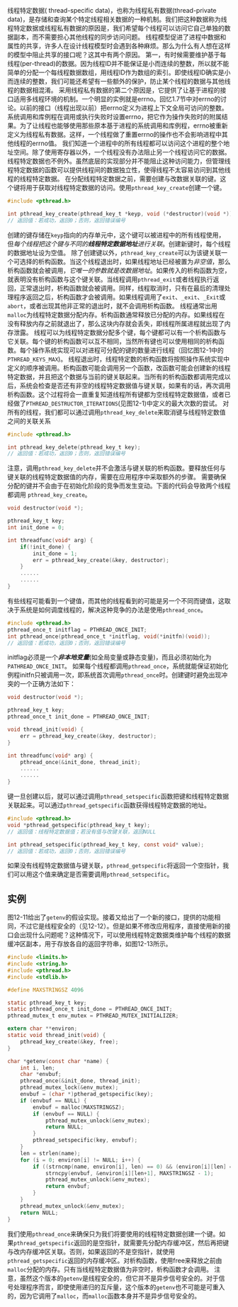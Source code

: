 线程特定数据( thread-specific data)，也称为线程私有数据(thread-private data)，是存储和查询某个特定线程相关数据的一种机制。我们把这种数据称为线程特定数据或线程私有数据的原因是，我们希望每个线程可以访问它自己单独的数据副本，而不需要担心其他线程的同步访问问题。
线程模型促进了进程中数据和属性的共享，许多人在设计线程模型时会遇到各种麻烦。那么为什么有人想在这样的模型中阻止共享的接口呢？这其中有两个原因。
第一，有时候需要维护基于每线程(per-thread)的数据。因为线程ID并不能保证是小而连续的整数，所以就不能简单的分配一个每线程数据数组，用线程ID作为数组的索引。即使线程ID确实是小而连续的整数，我们可能还希望有一些额外的保护，防止某个线程的数据与其他线程的数据相混淆。
采用线程私有数据的第二个原因是，它提供了让基于进程的接口适用多线程环境的机制。一个明显的实例就是errno。回忆1.7节中对errno的讨论。以前的接口（线程出现以前）把errno定义为进程上下文全局可访问的整数。系统调用和库例程在调用或执行失败时设置errno，把它作为操作失败时的附属结果。为了让线程也能够使用那些原本基于进程的系统调用和库例程，errno被重新定义为线程私有数据。这样，一个线程做了重置errno的操作也不会影响进程中其他线程的errno值。
我们知道一个进程中的所有线程都可以访问这个进程的整个地址空间。除了使用寄存器以外，一个线程没有办法阻止另一个线程访问它的数据。线程特定数据也不例外。虽然底层的实现部分并不能阻止这种访问能力，但管理线程特定数据的函数可以提供线程间的数据独立性，使得线程不太容易访问到其他线程的线程特定数据。
在分配线程特定数据之前，需要创建与改数据关联的键。这个键将用于获取对线程特定数据的访问。使用`pthread_key_create`创建一个键。
```c
#include <pthread.h>

int pthread_key_create(pthread_key_t *keyp, void (*destructor)(void *));
// 返回值：若成功，返回0；否则，返回错误编号
```
创建的键存储在`keyp`指向的内存单元中，这个键可以被进程中的所有线程使用，但*每个线程把这个键与不同的**线程特定数据地址**进行关联*。创建新键时，每个线程的数据地址设为空值。
除了创建键以外，`pthread_key_create`可以为该键关联一个可选择的析构函数。当这个线程退出时，如果线程地址已经被置为*非空值*，那么析构函数就会被调用，*它唯一的参数就是改数据地址*。如果传入的析构函数为空，就表明没有析构函数与这个键关联。当线程调用`pthread_exit`或者线程执行返回，正常退出时，析构函数就会被调用。同样，线程取消时，只有在最后的清理处理程序返回之后，析构函数才会被调用。如果线程调用了`exit`、`_exit`、`_Exit`或`abort`，或者出现其他非正常的退出时，就不会调用析构函数。
线程通常出用`malloc`为线程特定数据分配内存。析构函数通常释放已分配的内存。如果线程在没有释放内存之前就退出了，那么这块内存就会丢失，即线程所属进程就出现了内存泄露。
线程可以为线程特定数据分配多个键，每个键都可以有一个析构函数与它关联。每个键的析构函数可以互不相同，当然所有键也可以使用相同的析构函数。每个操作系统实现可以对进程可分配的键的数量进行线程（回忆图12-1中的`PTHREAD_KEYS_MAX`)。
线程退出时，线程特定数的析构函数将按照操作系统实现中定义的顺序被调用。析构函数可能会调用另一个函数，改函数可能会创建新的线程特定数据，并且把这个数据与当前的键关联起来。当所有的析构函数都调用完成以后，系统会检查是否还有非空的线程特定数据值与键关联，如果有的话，再次调用析构函数。这个过程将会一直重复知道线程所有键都为空线程特定数据值，或者已经做了`PTHREAD_DESTRUCTOR_ITERATIONS`(见图12-1)中定义的最大次数的尝试。
对所有的线程，我们都可以通过调用`pthread_key_delete`来取消键与线程特定数值之间的关联关系
```c
#include <pthread.h>

int pthread_key_delete(pthread_key_t key);
// 返回值：若成功，返回0；否则，返回错误编号
```
注意，调用`pthread_key_delete`并不会激活与键关联的析构函数。要释放任何与键关联的线程特定数据值的内存，需要在应用程序中采取额外的步骤。
需要确保分配的键并不会由于在初始化阶段的竞争而发生变动。下面的代码会导致两个线程都调用 `pthread_key_create`。
```c
void destructor(void *);

pthread_key_t key;
int init_done = 0;

int threadfunc(void* arg) {
	if(!init_done) {
		init_done = 1;
		err = pthread_key_create(&key, destructor);
	}
	......
	......
}
```
有些线程可能看到一个键值，而其他的线程看到的可能是另一个不同而键值，这取决于系统是如何调度线程的，解决这种竞争的办法是使用`pthread_once`。
```c
#include <pthread.h>
pthread_once_t initflag = PTHREAD_ONCE_INIT;
int pthread_once(pthread_once_t *initflag, void(*initfn)(void));
// 返回值：若成功，返回0；否则，返回错误编号
```
initflag必须是一个***非本地变量***(如全局变量或静态变量)，而且必须初始化为`PATHREAD_ONCE_INIT`。
如果每个线程都调用`pthread_once`，系统就能保证初始化例程initfn只被调用一次，即系统首次调用`pthread_once`时。创建键时避免出现冲突的一个正确方法如下：
```c
void destructor(void *);

pthread_key_t key;
pthread_once_t init_done = PTHREAD_ONCE_INIT;

void thread_init(void) {
	err = pthread_key_create(&key, destructor);
}

int threadfunc(void* arg) {
	pthread_once(&init_done, thread_init);
	......
	......
}
```
键一旦创建以后，就可以通过调用`pthread_setspecific`函数把键和线程特定数据关联起来。可以通过`pthread_getspecific`函数获得线程特定数据的地址。
```c
#include <pthread.h>
void *pthread_getspecific(pthread_key_t key);
// 返回值：线程特定数据值；若没有值与改键关联，返回NULL

int pthread_setspecific(pthread_key_t key, const void* value);
// 返回值：若成功，返回0；否则，返回错误编号
```
如果没有线程特定数据值与键关联，`pthread_getspecific`将返回一个空指针，我们可以用这个值来确定是否需要调用`pthread_setspecific`。
## 实例
图12-11给出了`getenv`的假设实现。接着又给出了一个新的接口，提供的功能相同，不过它是线程安全的（见12-12）。但是如果不修改应用程序，直接使用新的接口会出现什么问题呢？这种情况下，可以使用线程特定数据类维护每个线程的数据缓冲区副本，用于存放各自的返回字符串，如图12-13所示。
```c
#include <limits.h>
#include <string.h>
#include <pthread.h>
#include <stdlib.h>

#define MAXSTRINGSZ 4096

static pthread_key_t key;
static pthread_once_t init_done = PTHREAD_ONCE_INIT;
pthread_mutex_t env_mutex = PTHREAD_MUTEX_INITIALIZER;

extern char **environ;
static void thread_init(void) {
	pthread_key_create(&key, free);
}

char *getenv(const char *name) {
	int i, len;
	char *envbuf;
	pthread_once(&init_done, thread_init);
	pthread_mutex_lock(&env_mutex);
	envbuf = (char *)ptherad_getspecific(key);
	if (envbuf == NULL) {
		envbuf = malloc(MAXSTRINGSZ);
		if (envbuf == NULL) {
			pthread_mutex_unlock(&env_mutex);
			return NULL;
		}
		pthread_setspecific(key, envbuf);
	}
	len = strlen(name);
	for (i = 0; environ[i] != NULL; i++) {
		if ((strncmp(name, environ[i], len) == 0) && (environ[i][len] == '=')) {
			strncpy(envbuf, &environ[i][len+1], MAXSTRINGSZ - 1);
			pthread_mutex_unlock(&env_mutex);
			return envbuf;
		}
	}
	pthread_mutex_unlock(&env_mutex);
	return NULL;
}
```
我们使用`pthread_once`来确保只为我们将要使用的线程特定数据创建一个键。如果`pthread_getspecific`返回的是空指针，就需要先分配内存缓冲区，然后再把键与改内存缓冲区关联。否则，如果返回的不是空指针，就使用`pthread_getspecific`返回的内存缓冲区。对析构函数，使用free来释放之前由`malloc`分配的内存。只有当线程特定数据值为非空时，析构函数才会调用。
注意，虽然这个版本的`getenv`是线程安全的，但它并不是异步信号安全的。对于信号处理程序而言，即使使用递归的互斥量，这个版本的`getenv`也不可能是可重入的，因为它调用了`malloc`，而`malloc`函数本身并不是异步信号安全的。